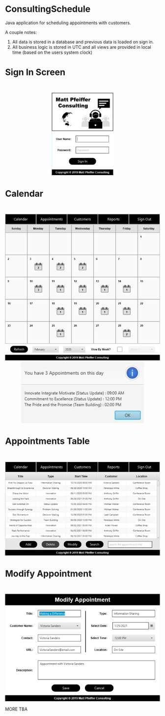# ConsultingSchedule

Java application for scheduling appointments with customers. 

A couple notes:
1) All data is stored in a database and previous data is loaded on sign in.
2) All business logic is stored in UTC and all views are provided in local time (based on the users system clock)

<!--![alt text](MediaFiles/SignInScreen.gif)<!-- .element height="10%" width="10%" -->

<h1> Sign In Screen </h1><br>
<p align="center">
  <kbd  >
    <img src="MediaFiles/SignInScreen.gif" width="200">
  </kbd>
</p>


<h1> Calendar </h1><br>
<p align="center">
  <kbd>
    <img src="MediaFiles/Calendar.png" width="600"><br>
    <img src="MediaFiles/AppointmentsFromCalendar.png" width = "400">
  </kbd>
</p>

<h1> Appointments Table </h1><br>
<p align="center">
  <kbd>
    <img src="MediaFiles/Appointments.png" width = "600">
  </kbd>
</p>

<h1> Modify Appointment </h1><br>
<p align="center">
  <kbd>
    <img src="MediaFiles/ModifyAppointment.png" width = "600">
  </kbd>
</p>

MORE TBA
